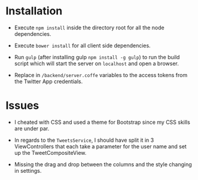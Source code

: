 
Installation
============

* Execute `npm install` inside the directory root for all the node dependencies.

* Execute `bower install` for all client side dependencies.

* Run `gulp` (after installing gulp `npm install -g gulp`) to run the build script
which will start the server on `localhost` and open a browser.

* Replace in `/backend/server.coffe` variables to the access tokens from the
Twitter App credentials.



Issues
======

* I cheated with CSS and used a theme for Bootstrap since my CSS skills are
under par.

* In regards to the `TweetsService`, I should have split it in 3 ViewControllers
that each take a parameter for the user name and set up the TweetCompositeView.

* Missing the drag and drop between the columns and the style changing in settings.
